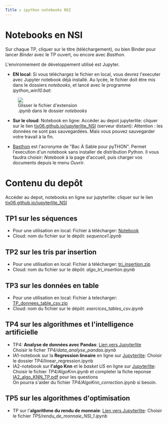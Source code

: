 ```yaml
---
Title : ipython notebooks NSI
---
```



# Notebooks en NSI

Sur chaque TP, cliquer sur le titre (téléchargement), ou bien Binder pour lancer *Binder* avec le TP ouvert, ou encore avec *Basthon*.

L'environnement de développement utilisé est Jupyter. 

* **EN local**: Si vous téléchargez le fichier en local, vous devrez l'executer avec Jupyter notebook déjà installé. Au lycée, le fichier doit être mis dans le dossiers *notebooks*, et lancé avec le programme *ipython_win10.bat*:

<figure>
<img src ="/images/environment.png">
<figcaption>Glisser le fichier d'extension<br>
<i>.ipynb</i> dans le dossier <i>notebooks</i></figcaption>
</figure>

* **Sur le cloud**: Notebook en ligne: Accéder au depot jupyterlite: cliquer sur le lien <a href="https://tix06.github.io/jupyterlite_NSI/lab/index.html" target="_blank">tix06.github.io/jupyterlite_NSI</a> (serveur distant): Attention : les données ne sont pas sauvegardées. Mais vous pouvez sauvegarder votre travail à la fin.

* <a href="https://basthon.fr/" target=_blank>Basthon</a> est l'acronyme de "Bac À Sable pour pyTHON". Permet l'execution d'un notebook sans installer de distribution Python. Il vous faudra choisir: *Notebook* à la page d'accueil, puis charger vos documents depuis le menu *Ouvrir*.

# Contenu du depôt
Accéder au depot, notebooks en ligne sur jupyterlite: cliquer sur le lien <a href="https://tix06.github.io/jupyterlite_NSI/lab/index.html" target="_blank">tix06.github.io/jupyterlite_NSI</a>

## TP1 sur les séquences
* Pour une utilisation en local: Fichier à télécharger: <a href="/scripts/notebooks/sequence1.ipynb" download="sequence1.ipynb">Notebook</a>
* Cloud: nom du fichier sur le dépôt: *sequence1.ipynb*

## TP2 sur les tris par insertion
* Pour une utilisation en local: Fichier à télécharger: <a href="/scripts/notebooks/tri_insertion.zip" download="tri_insertion.zip">tri_insertion.zip</a>
* Cloud: nom du fichier sur le dépôt: *algo_tri_insertion.ipynb*

## TP3 sur les données en table
* Pour une utilisation en local: Fichier à telecharger: <a href="/scripts/notebooks/TP_donnees_table_csv.zip" download="TP_donnees_table_csv.zip">TP_donnees_table_csv.zip</a>
* Cloud: nom du fichier sur le dépôt: *exercices_tables_csv.ipynb*

## TP4 sur les algorithmes et l'intelligence artificielle
<ul>
    <li>TP4: <b>Analyse de données avec Pandas</b>: <a href="https://tix06.github.io/jupyterlite_NSI/lab/index.html" target="_blank">Lien vers Jupyterlite</a><br>
      Choisir le ficher <em>TP4/data_analyse_pandas.ipynb</em></li>
    <li>IA1-notebook sur la <b>Regression lineaire</b> en ligne sur <a href="https://tix06.github.io/jupyterlite_NSI/lab/index.html" target="_blank">Jupyterlite</a>: Choisir le dossier TP4/linear_regression.ipynb</li>
    <li>IA2-notebook sur <b>l'algo Knn</b> et le <i>basket US</i> en ligne sur  <a href="https://tix06.github.io/jupyterlite_NSI/lab/index.html" target="_blank">Jupyterlite</a>: Choisir le fichier <i>TP4/AlgoKnn.ipynb</i> et completer la fiche reponse <a href="/pdf/NSI/IA2_algo_KNN_TP.pdf" download="IA2_algo_KNN_TP.pdf">IA2_algo_KNN_TP.pdf</a> pour les questions<br> On pourra s'aider du fichier <i>TP4/AlgoKnn_correction.ipynb</i> si besoin.</li> 
</ul>

## TP5 sur les algorithmes d'optimisation
<ul>
  <li>TP sur l'<b>algorithme du rendu de monnaie</b>: <a href="https://tix06.github.io/jupyterlite_NSI/lab/index.html" target="_blank">Lien vers Jupyterlite</a>: Choisir le fichier <i>TP5/rendu_de_monnaie_NSI_1.ipynb</i></li>
</ul>
